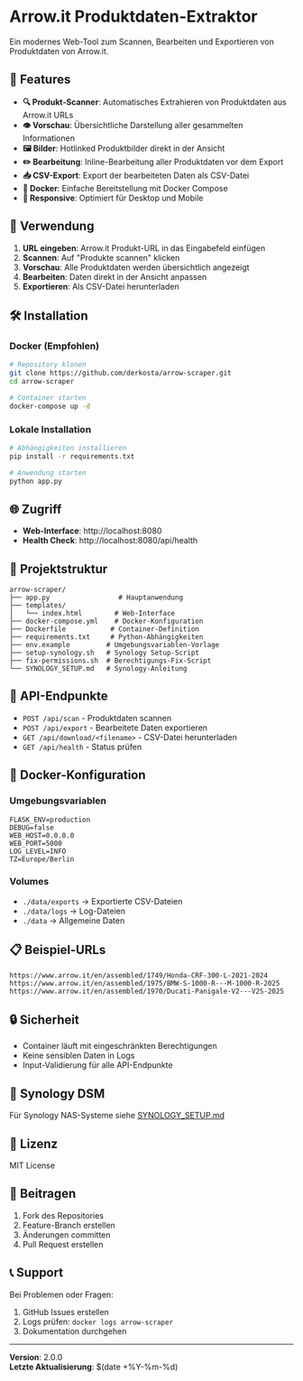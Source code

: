 # Arrow.it Produktdaten-Extraktor

Ein modernes Web-Tool zum Scannen, Bearbeiten und Exportieren von Produktdaten von Arrow.it.

## 🚀 Features

- **🔍 Produkt-Scanner**: Automatisches Extrahieren von Produktdaten aus Arrow.it URLs
- **👁️ Vorschau**: Übersichtliche Darstellung aller gesammelten Informationen
- **🖼️ Bilder**: Hotlinked Produktbilder direkt in der Ansicht
- **✏️ Bearbeitung**: Inline-Bearbeitung aller Produktdaten vor dem Export
- **📥 CSV-Export**: Export der bearbeiteten Daten als CSV-Datei
- **🐳 Docker**: Einfache Bereitstellung mit Docker Compose
- **📱 Responsive**: Optimiert für Desktop und Mobile

## 🎯 Verwendung

1. **URL eingeben**: Arrow.it Produkt-URL in das Eingabefeld einfügen
2. **Scannen**: Auf "Produkte scannen" klicken
3. **Vorschau**: Alle Produktdaten werden übersichtlich angezeigt
4. **Bearbeiten**: Daten direkt in der Ansicht anpassen
5. **Exportieren**: Als CSV-Datei herunterladen

## 🛠️ Installation

### Docker (Empfohlen)

```bash
# Repository klonen
git clone https://github.com/derkosta/arrow-scraper.git
cd arrow-scraper

# Container starten
docker-compose up -d
```

### Lokale Installation

```bash
# Abhängigkeiten installieren
pip install -r requirements.txt

# Anwendung starten
python app.py
```

## 🌐 Zugriff

- **Web-Interface**: http://localhost:8080
- **Health Check**: http://localhost:8080/api/health

## 📁 Projektstruktur

```
arrow-scraper/
├── app.py                 # Hauptanwendung
├── templates/
│   └── index.html        # Web-Interface
├── docker-compose.yml    # Docker-Konfiguration
├── Dockerfile           # Container-Definition
├── requirements.txt     # Python-Abhängigkeiten
├── env.example         # Umgebungsvariablen-Vorlage
├── setup-synology.sh   # Synology Setup-Script
├── fix-permissions.sh  # Berechtigungs-Fix-Script
└── SYNOLOGY_SETUP.md   # Synology-Anleitung
```

## 🔧 API-Endpunkte

- `POST /api/scan` - Produktdaten scannen
- `POST /api/export` - Bearbeitete Daten exportieren
- `GET /api/download/<filename>` - CSV-Datei herunterladen
- `GET /api/health` - Status prüfen

## 🐳 Docker-Konfiguration

### Umgebungsvariablen

```env
FLASK_ENV=production
DEBUG=false
WEB_HOST=0.0.0.0
WEB_PORT=5000
LOG_LEVEL=INFO
TZ=Europe/Berlin
```

### Volumes

- `./data/exports` → Exportierte CSV-Dateien
- `./data/logs` → Log-Dateien
- `./data` → Allgemeine Daten

## 📋 Beispiel-URLs

```
https://www.arrow.it/en/assembled/1749/Honda-CRF-300-L-2021-2024
https://www.arrow.it/en/assembled/1975/BMW-S-1000-R---M-1000-R-2025
https://www.arrow.it/en/assembled/1970/Ducati-Panigale-V2---V2S-2025
```

## 🔒 Sicherheit

- Container läuft mit eingeschränkten Berechtigungen
- Keine sensiblen Daten in Logs
- Input-Validierung für alle API-Endpunkte

## 🚀 Synology DSM

Für Synology NAS-Systeme siehe [SYNOLOGY_SETUP.md](SYNOLOGY_SETUP.md)

## 📝 Lizenz

MIT License

## 🤝 Beitragen

1. Fork des Repositories
2. Feature-Branch erstellen
3. Änderungen committen
4. Pull Request erstellen

## 📞 Support

Bei Problemen oder Fragen:
1. GitHub Issues erstellen
2. Logs prüfen: `docker logs arrow-scraper`
3. Dokumentation durchgehen

---

**Version**: 2.0.0  
**Letzte Aktualisierung**: $(date +%Y-%m-%d)